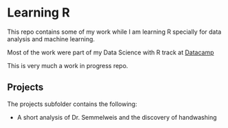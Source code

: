 # Learning R

This repo contains some of my work while I am learning R specially for data analysis and machine learning.

Most of the work were part of my Data Science with R track at [Datacamp](https://www.datacamp.com/home)

This is very much a work in progress repo.

## Projects
The projects subfolder contains the following:
- A short analysis of Dr. Semmelweis and the discovery of handwashing
